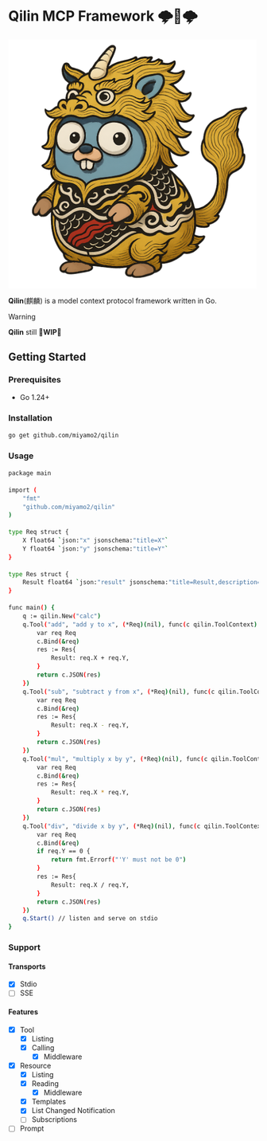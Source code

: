 #  Qilin MCP Framework 🌩️🐲🌩️


<img align="center" width="500px" src="./.assets/logo.png" alt="logo" />

**Qilin**(麒麟) is a model context protocol framework written in Go.  

> [!WARNING]
> 
> **Qilin** still **🚧WIP🚧**

## Getting Started

### Prerequisites

- Go 1.24+

### Installation

```bash
go get github.com/miyamo2/qilin
```
### Usage

```sh
package main

import (
	"fmt"
	"github.com/miyamo2/qilin"
)
  
type Req struct {
	X float64 `json:"x" jsonschema:"title=X"`
	Y float64 `json:"y" jsonschema:"title=Y"`
}

type Res struct {
	Result float64 `json:"result" jsonschema:"title=Result,description=The result of the operation"`
}

func main() {
	q := qilin.New("calc")
	q.Tool("add", "add y to x", (*Req)(nil), func(c qilin.ToolContext) error {
		var req Req
		c.Bind(&req)
		res := Res{
			Result: req.X + req.Y,
		}
		return c.JSON(res)
	})
	q.Tool("sub", "subtract y from x", (*Req)(nil), func(c qilin.ToolContext) error {
		var req Req
		c.Bind(&req)
		res := Res{
			Result: req.X - req.Y,
		}
		return c.JSON(res)
	})
	q.Tool("mul", "multiply x by y", (*Req)(nil), func(c qilin.ToolContext) error {
		var req Req
		c.Bind(&req)
		res := Res{
			Result: req.X * req.Y,
		}
		return c.JSON(res)
	})
	q.Tool("div", "divide x by y", (*Req)(nil), func(c qilin.ToolContext) error {
		var req Req
		c.Bind(&req)
		if req.Y == 0 {
			return fmt.Errorf("'Y' must not be 0")
		}
		res := Res{
			Result: req.X / req.Y,
		}
		return c.JSON(res)
	})
	q.Start() // listen and serve on stdio
}
```

### Support

#### Transports

- [x] Stdio
- [ ] SSE

#### Features

- [x] Tool
  - [X] Listing
  - [X] Calling
    - [X] Middleware
- [x] Resource
  - [X] Listing
  - [X] Reading
    - [X] Middleware
  - [X] Templates
  - [X] List Changed Notification
  - [ ] Subscriptions
- [ ] Prompt